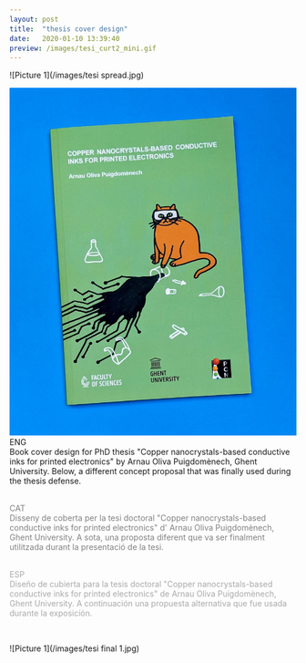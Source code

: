 ```yaml
---
layout: post
title:  "thesis cover design"
date:   2020-01-10 13:39:40
preview: /images/tesi_curt2_mini.gif
---
```


![Picture 1](/images/tesi spread.jpg)

<div class="row">

  <div class="column">

   <img src="/images/tesi_impresa.jpg" alt="drawing" width="1400px">
   </div>

   <div class="column">
  ENG<br>
  Book cover design for PhD thesis "Copper nanocrystals-based conductive inks for printed electronics" by Arnau Oliva Puigdomènech, Ghent University.
  Below, a different concept proposal that was finally used during the thesis defense.<br><br>


  <font color="#808080">CAT<br>
  Disseny de coberta per la tesi doctoral "Copper nanocrystals-based conductive inks for printed electronics" d' Arnau Oliva Puigdomènech, Ghent University.
  A sota, una proposta diferent que va ser finalment utilitzada durant la presentació de la tesi.</font><br><br>


  <font color="#A9A9A9">ESP<br>
  Diseño de cubierta  para la tesis doctoral "Copper nanocrystals-based conductive inks for printed electronics" de Arnau Oliva Puigdomènech, Ghent University.
  A continuación una propuesta alternativa que fue usada durante la exposición.
  </font>

  </div>

 </div><br>

 ![Picture 1](/images/tesi final 1.jpg)
